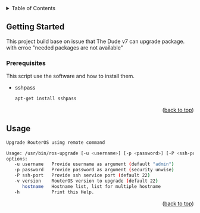 <!-- TABLE OF CONTENTS -->
<details>
  <summary>Table of Contents</summary>
  <ol>
    <li>
      <a href="#getting-started">Getting Started</a>
      <ul>
        <li><a href="#prerequisites">Prerequisites</a></li>
      </ul>
    </li>
    <li><a href="#usage">Usage</a></li>
  </ol>
</details>

<!-- GETTING STARTED -->
## Getting Started

This project build base on issue that The Dude v7 can upgrade package. 
with erroe "needed packages are not available"

### Prerequisites

This script use the software and how to install them.
* sshpass
  ```sh
  apt-get install sshpass
  ```
<p align="right">(<a href="#readme-top">back to top</a>)</p>

<!-- USAGE EXAMPLES -->
## Usage
```sh
Upgrade RouterOS using remote command

Usage: /usr/bin/ros-upgrade [-u <username>] [-p <password>] [-P <ssh-port>] -v[<version>] hostname1 [hostname2] [hostname3]
options:
   -u username   Provide username as argument (default "admin")
   -p password   Provide password as argument (security unwise)
   -P ssh-port   Provide ssh service port (default 22)
   -v version    RouterOS version to upgrade (default 22)
      hostname   Hostname list, list for multiple hostname
   -h            Print this Help.
```
<p align="right">(<a href="#readme-top">back to top</a>)</p>

